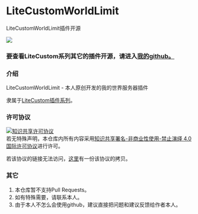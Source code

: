 # LiteCustomWorldLimit
LiteCustomWorldLimit插件开源

[![](https://img.shields.io/badge/license-CC--BY--NC--ND--4.0-green)](http://creativecommons.org/licenses/by-nc-nd/4.0/)

### 要查看LiteCustom系列其它的插件开源，请进入[我的github。](https://github.com/main-world?tab=repositories)

### 介绍
LiteCustomWorldLimit - 本人原创开发的我的世界服务器插件

隶属于[LiteCustom插件系列](http://afdian.net/album/d9967344dc9611ea848752540025c377)。

### 许可协议
<a rel="license" href="http://creativecommons.org/licenses/by-nc-nd/4.0/"><img alt="知识共享许可协议" style="border-width:0" src="https://i.creativecommons.org/l/by-nc-nd/4.0/88x31.png" /></a><br />若无特殊声明，本仓库内所有内容采用<a rel="license" href="http://creativecommons.org/licenses/by-nc-nd/4.0/">知识共享署名-非商业性使用-禁止演绎 4.0 国际许可协议</a>进行许可。

若该协议的链接无法访问，[这里](https://github.com/main-world/LiteCustomWorldLimit/blob/master/LICENSE)有一份该协议的拷贝。

### 其它

1.  本仓库暂不支持Pull Requests。
2.  如有特殊需要，请联系本人。
3.  由于本人不怎么会使用github，建议直接把问题和建议反馈给作者本人。
